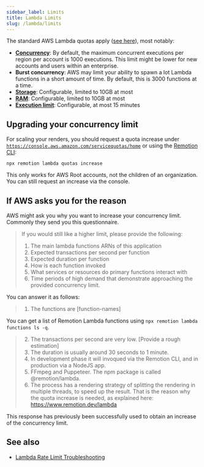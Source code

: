 ```yaml
---
sidebar_label: Limits
title: Lambda Limits
slug: /lambda/limits
---
```


The standard AWS Lambda quotas apply ([see here](https://docs.aws.amazon.com/lambda/latest/dg/gettingstarted-limits.html)), most notably:

- [**Concurrency**](/docs/lambda/concurrency): By default, the maximum concurrent executions per region per account is 1000 executions. This limit might be lower for new accounts and users within an enterprise.
- **Burst concurrency**: AWS may limit your ability to spawn a lot Lambda functions in a short amount of time. By default, this is 3000 functions at a time.
- [**Storage**](/docs/lambda/disk-size): Configurable, limited to 10GB at most
- [**RAM**](/docs/lambda/runtime#memory-size): Configurable, limited to 10GB at most
- [**Execution limit**](/docs/lambda/runtime#timeout): Configurable, at most 15 minutes

## Upgrading your concurrency limit

For scaling your renders, you should request a quota increase under [`https://console.aws.amazon.com/servicequotas/home`](https://console.aws.amazon.com/servicequotas/home) or using the [Remotion CLI](/docs/lambda/cli/quotas):

```
npx remotion lambda quotas increase
```

This only works for AWS Root accounts, not the children of an organization. You can still request an increase via the console.

## If AWS asks you for the reason

AWS might ask you why you want to increase your concurrency limit. Commonly they send you this questionnaire.

> If you would still like a higher limit, please provide the following:
>
> 1.  The main lambda functions ARNs of this application
> 2.  Expected transactions per second per function
> 3.  Expected duration per function
> 4.  How is each function invoked
> 5.  What services or resources do primary functions interact with
> 6.  Time periods of high demand that demonstrate approaching the provided concurrency limit.

You can answer it as follows:

> 1. The functions are \[function-names\]

You can get a list of Remotion Lambda functions using `npx remotion lambda functions ls -q`.

> 2. The transactions per second are very low. [Provide a rough estimation]
> 3. The duration is usually around 30 seconds to 1 minute.
> 4. In development phase it will invoqued via the Remotion CLI, and in production via a NodeJS app.
> 5. FFmpeg and Puppeteer. The npm package is called @remotion/lambda.
> 6. The process has a rendering strategy of splitting the rendering in multiple threads, to speed up the result. That is the reason why the quota increase is needed, as explained here: https://www.remotion.dev/lambda

This response has previously been successfully used to obtain an increase of the concurrency limit.

## See also

- [Lambda Rate Limit Troubleshooting](/docs/lambda/troubleshooting/rate-limit)
